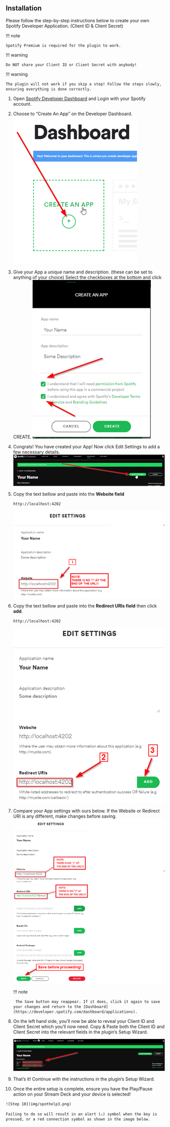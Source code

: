 ## Installation
Please follow the step-by-step instructions below to create your own Spotify Developer Application. (Client ID & Client Secret)

!!! note

    Spotify Premium is required for the plugin to work.

!!! warning

    Do NOT share your Client ID or Client Secret with anybody!

!!! warning

    The plugin will not work if you skip a step! Follow the steps slowly, ensuring everything is done correctly.

1. Open [Spotify Developer Dashboard](https://developer.spotify.com/dashboard/) and Login with your Spotify account.
2. Choose to “Create An App” on the Developer Dashboard.
    ![Step 2](img/spotauth1.png)
3. Give your App a unique name and description. (these can be set to anything of your choice)
    Select the checkboxes at the bottom and click CREATE.
    ![Step 3](img/spotauth2b.png)
4. Congrats! You have created your App! Now click Edit Settings to add a few necessary details.
    ![Step 4](img/spotauth5.png)
5. Copy the text bellow and paste into the **Website field** <a name="step-5"></a>
    ```
    http://localhost:4202
    ```
    ![Step 5](img/spotapp1b.png)
6. Copy the text bellow and paste into the **Redirect URIs field** then click **add**.
    ```
    http://localhost:4202
    ``` 
    ![Step 6](img/spotapp2b.png)
7. Compare your App settings with ours below. If the Website or Redirect URI is any different, make changes before saving.
    ![Step 7](img/spotapp3b.png)

    !!! note

        The Save button may reappear. If it does, click it again to save your changes and return to the [Dashboard](https://developer.spotify.com/dashboard/applications).

8. On the left hand side, you’ll now be able to reveal your Client ID and Client Secret which you’ll now need.
    Copy & Paste both the Client ID and Client Secret into the relevant fields in the plugin’s Setup Wizard.

    ![Step 8](img/spotauth8.png)

9. That’s it! Continue with the instructions in the plugin’s Setup Wizard.
10.  Once the entire setup is complete, ensure you have the Play/Pause action on your Stream Deck and your device is selected!

    ![Step 10](img/spothelp3.png)

    Failing to do so will result in an alert (⚠️) symbol when the key is pressed, or a red connection symbol as shown in the image below.